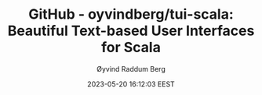 ---
link: "https://github.com/oyvindberg/tui-scala"
title: "GitHub - oyvindberg/tui-scala: Beautiful Text-based User Interfaces for Scala"
image: "https://opengraph.githubassets.com/3c5c1d335fa634d5a6cde82d3d6162fc84bef77ffef96583c589fb1c7284e707/oyvindberg/tui-scala"
author: "Øyvind Raddum Berg"
author_link: "https://github.com/oyvindberg"
date: 2023-05-20 16:12:03 EEST
tags:
  - Programming
  - Scala
---
